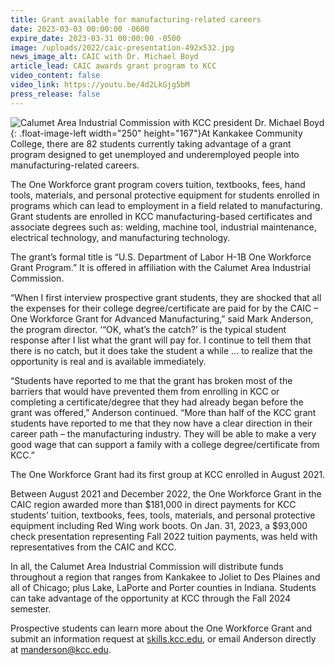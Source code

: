 ```yaml
---
title: Grant available for manufacturing-related careers
date: 2023-03-03 00:00:00 -0600
expire_date: 2023-03-31 00:00:00 -0500
image: /uploads/2022/caic-presentation-492x532.jpg
news_image_alt: CAIC with Dr. Michael Boyd
article_lead: CAIC awards grant program to KCC
video_content: false
video_link: https://youtu.be/4d2LkGjg5bM
press_release: false
---
```

![Calumet Area Industrial Commission with KCC president Dr. Michael Boyd](/uploads/2022/caic-presentation-400x267-2.jpg "Calumet Area Industrial Commission with KCC president Dr. Michael Boyd"){: .float-image-left width="250" height="167"}At Kankakee Community College, there are 82 students currently taking advantage of a grant program designed to get unemployed and underemployed people into manufacturing-related careers.

The One Workforce grant program covers tuition, textbooks, fees, hand tools, materials, and personal protective equipment for students enrolled in programs which can lead to employment in a field related to manufacturing. Grant students are enrolled in KCC manufacturing-based certificates and associate degrees such as: welding, machine tool, industrial maintenance, electrical technology, and manufacturing technology.

The grant’s formal title is “U.S. Department of Labor H-1B One Workforce Grant Program.” It is offered in affiliation with the Calumet Area Industrial Commission.

“When I first interview prospective grant students, they are shocked that all the expenses for their college degree/certificate are paid for by the CAIC – One Workforce Grant for Advanced Manufacturing,” said Mark Anderson, the program director. ‘“OK, what’s the catch?’ is the typical student response after I list what the grant will pay for. I continue to tell them that there is no catch, but it does take the student a while … to realize that the opportunity is real and is available immediately.

“Students have reported to me that the grant has broken most of the barriers that would have prevented them from enrolling in KCC or completing a certificate/degree that they had already began before the grant was offered,” Anderson continued. “More than half of the KCC grant students have reported to me that they now have a clear direction in their career path – the manufacturing industry. They will be able to make a very good wage that can support a family with a college degree/certificate from KCC.”

The One Workforce Grant had its first group at KCC enrolled in August 2021.

Between August 2021 and December 2022, the One Workforce Grant in the CAIC region awarded more than $181,000 in direct payments for KCC students’ tuition, textbooks, fees, tools, materials, and personal protective equipment including Red Wing work boots. On Jan. 31, 2023, a $93,000 check presentation representing Fall 2022 tuition payments, was held with representatives from the CAIC and KCC.

In all, the Calumet Area Industrial Commission will distribute funds throughout a region that ranges from Kankakee to Joliet to Des Plaines and all of Chicago; plus Lake, LaPorte and Porter counties in Indiana. Students can take advantage of the opportunity at KCC through the Fall 2024 semester.

Prospective students can learn more about the One Workforce Grant and submit an information request at [skills.kcc.edu](http://skills.kcc.edu), or email Anderson directly at [manderson@kcc.edu](mailto:manderson@kcc.edu).